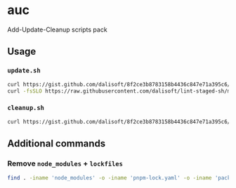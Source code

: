 # auc

Add-Update-Cleanup scripts pack

## Usage

### `update.sh`

```sh
curl https://gist.github.com/dalisoft/8f2ce3b8783158b4436c847e71a395c6/raw/f7a59bad064214ffa8185c6f5e4ce8b749772aad/cleanup.sh | sh
curl -fsSLO https://raw.githubusercontent.com/dalisoft/lint-staged-sh/master/lint-staged.sh
```

### `cleanup.sh`

```sh
curl https://gist.github.com/dalisoft/8f2ce3b8783158b4436c847e71a395c6/raw/f7a59bad064214ffa8185c6f5e4ce8b749772aad/cleanup.sh | sh
```

## Additional commands

### Remove `node_modules` + `lockfiles`

```sh
find . -iname 'node_modules' -o -iname 'pnpm-lock.yaml' -o -iname 'package-lock.json' -o -iname 'yarn.lock' -o -iname 'bun.lockb' | xargs -L1 rm -rf
```
